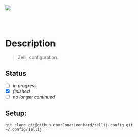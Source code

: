 <img src="https://shields.io/badge/pipelines-offline-red?style=flat-square&logo=github" />

<br/><br/>

# Description

> Zellij configuration.

## Status

- [ ] _in progress_
- [x] _finished_
- [ ] _no longer continued_

## Setup:

```
git clone git@github.com:JonasLeonhard/zellij-config.git ~/.config/zellij
```
